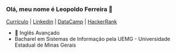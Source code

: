 ### Olá, meu nome é Leopoldo Ferreira 👋

[Currículo](https://github.com/leopoldoferreira/leopoldoferreira/blob/main/Currículo%20-%20Leopoldo%20Ferreira.docx.pdf) | 
[Linkedin](https://linkedin.com/in/leopoldo-ferreira) | 
[DataCamp](https://www.datacamp.com/profile/leopoldoferreira) | 
[HackerRank](https://www.hackerrank.com/leopoldoferreira)

- 🗽 Inglês Avançado <br>
- Bacharel em Sistemas de Informação pela UEMG - Universidade Estadual de Minas Gerais <br>


[linkedin]: https://linkedin.com/in/leopoldo-ferreira
[datacamp]: https://www.datacamp.com/profile/leopoldoferreira
